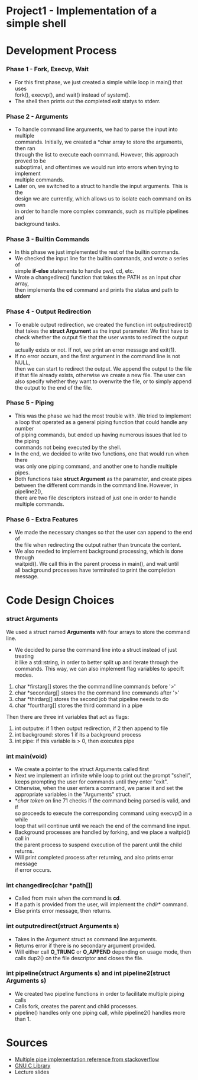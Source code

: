 # Project1 - **Implementation of a simple shell**

# Development Process
### Phase 1 - Fork, Execvp, Wait

- For this first phase, we just created a simple while loop in main() that uses \
fork(), execvp(), and wait() instead of system().
- The shell then prints out the completed exit statys to stderr.

### Phase 2 - Arguments

- To handle command line arguments, we had to parse the input into multiple \
commands. Initially, we created a *char array to store the arguments, then ran \
through the list to execute each command. However, this approach proved to be \
suboptimal, and oftentimes we would run into errors when trying to implement \
multiple commands. 
- Later on, we switched to a struct to handle the input arguments. This is the \
design we are currently, which allows us to isolate each command on its own \
in order to handle more complex commands, such as multiple pipelines and \
background tasks.

### Phase 3 - Builtin Commands

- In this phase we just implemented the rest of the builtin commands. 
- We checked the input line for the builtin commands, and wrote a series of \
simple **if-else** statements to handle pwd, cd, etc. 
- Wrote a changedirec() function that takes the PATH as an input char array, \
 then implements the **cd** command and prints the status and path to **stderr**

### Phase 4 - Output Redirection

- To enable output redirection, we created the function int outputredirect() \
that takes the **struct Argument** as the input parameter. We first have to \
check whether the output file that the user wants to redirect the output to \
actually exists or not. If not, we print an error message and exit(1).
- If no error occurs, and the first argument in the command line is not NULL, \
then we can start to redirect the output. We append the output to the file \
if that file already exists, otherwise we create a new file. The user can \
also specify whether they want to overwrite the file, or to simply append \
the output to the end of the file.

### Phase 5 - Piping

- This was the phase we had the most trouble with. We tried to implement \
a loop that operated as a general piping function that could handle any number \
of piping commands, but ended up having numerous issues that led to the piping \
commands not being executed by the shell.
- In the end, we decided to write two functions, one that would run when there \
was only one piping command, and another one to handle multiple pipes.
- Both functions take **struct Argument** as the parameter, and create pipes \
between the different commands in the command line. However, in pipeline2(), \
there are two file descriptors instead of just one in order to handle \
multiple commands.

### Phase 6 - Extra Features

- We made the necessary changes so that the user can append to the end of \
the file when redirecting the output rather than truncate the content.
- We also needed to implement background processing, which is done through \
waitpid(). We call this in the parent process in main(), and wait until \
all background processes have terminated to print the completion message.

# Code Design Choices
### struct Arguments

We used a struct named **Arguments** with four arrays to store the command line. 
- We decided to parse the command line into a struct instead of just treating \
it like a std::string, in order to better split up and iterate through the \
commands. This way, we can also implement flag variables to specift modes.

1. char *firstarg[] stores the the command line commands before '>'
2. char *secondarg[] stores the the command line commands after '>'
3. char *thirdarg[] stores the second job that pipeline needs to do
4. char *fourtharg[] stores the third command in a pipe

Then there are three int variables that act as flags:

1. int outputre: if 1 then output redirection, if 2 then append to file
2. int background: stores 1 if its a background process
3. int pipe: if this variable is > 0, then executes pipe

### int main(void)

- We create a pointer to the struct Arguments called first
- Next we implement an infinite while loop to print out the prompt "sshell", \
keeps prompting the user for commands until they enter "exit". 
- Otherwise, when the user enters a command, we parse it and set the \
appropriate variables in the "Arguments" struct.
- **char *token** on line 71 checks if the command being parsed is valid, and if\
so proceeds to execute the corresponding command using execvp() in a while \
loop that will continue until we reach the end of the command line input.
- Background processes are handled by forking, and we place a waitpid() call in \
the parent process to suspend execution of the parent until the child returns.
- Will print completed process after returning, and also prints error message \
if error occurs. 

### int changedirec(char *path[])
- Called from main when the command is **cd**.
- If a path is provided from the user, will implement the *chdir** command.
- Else prints error message, then returns.

### int outputredirect(struct Arguments s)
- Takes in the Argument struct as command line arguments.
- Returns error if there is no secondary argument provided.
- Will either call **O_TRUNC** or **O_APPEND** depending on usage mode, then \
calls dup2() on the file descriptor and closes the file.

### int pipeline(struct Arguments s) and int pipeline2(struct Arguments s)
- We created two pipeline functions in order to facilitate multiple piping calls
- Calls fork, creates the parent and child processes.
- pipeline() handles only one piping call, while pipeline2() handles more than 1.

# Sources
- [Multiple pipe implementation reference from stackoverflow](https://stackoverflow.com/questions/8389033/implementation-of-multiple-pipes-in-c)
- [GNU C Library](https://www.gnu.org/software/libc/manual/)
- Lecture slides
